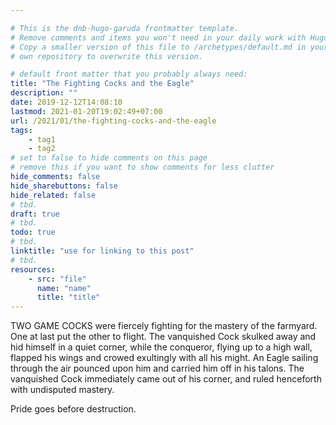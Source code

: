 ```yaml
---

# This is the dnb-hugo-garuda frontmatter template. 
# Remove comments and items you won't need in your daily work with Hugo.
# Copy a smaller version of this file to /archetypes/default.md in your
# own repository to overwrite this version.

# default front matter that you probably always need:
title: "The Fighting Cocks and the Eagle"
description: ""
date: 2019-12-12T14:08:10
lastmod: 2021-01-20T19:02:49+07:00
url: /2021/01/the-fighting-cocks-and-the-eagle
tags:
    - tag1
    - tag2
# set to false to hide comments on this page
# remove this if you want to show comments for less clutter
hide_comments: false
hide_sharebuttons: false
hide_related: false
# tbd.
draft: true
# tbd.
todo: true
# tbd.
linktitle: "use for linking to this post"
# tbd.
resources:
    - src: "file"
      name: "name"
      title: "title"
---
```

TWO GAME COCKS were fiercely fighting for the mastery of the farmyard. One at last put the other to flight. The vanquished Cock skulked away and hid himself in a quiet corner, while the conqueror, flying up to a high wall, flapped his wings and crowed exultingly with all his might. An Eagle sailing through the air pounced upon him and carried him off in his talons. The vanquished Cock immediately came out of his corner, and ruled henceforth with undisputed mastery.

Pride goes before destruction.


